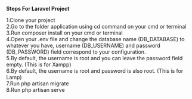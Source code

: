 <b>Steps For Laravel Project</b>

1.Clone your project<br>
2.Go to the folder application using cd command on your cmd or terminal<br>
3.Run composer install on your cmd or terminal<br>
4.Open your .env file and change the database name (DB_DATABASE) to whatever you have, username (DB_USERNAME) and password (DB_PASSWORD) field correspond to your configuration.<br>
5.By default, the username is root and you can leave the password field empty. (This is for Xampp)<br>
6.By default, the username is root and password is also root. (This is for Lamp)<br>
7.Run php artisan migrate<br>
8.Run php artisan serve<br>
